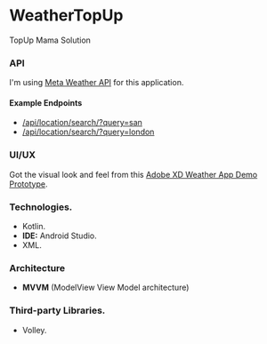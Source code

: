 # WeatherTopUp
TopUp Mama Solution

### API
I'm using [Meta Weather API](https://www.metaweather.com/api/) for this application.
#### Example Endpoints
- [/api/location/search/?query=san](https://www.metaweather.com/api/location/search/?query=san)
- [/api/location/search/?query=london](https://www.metaweather.com/api/location/search/?query=london)

### UI/UX
Got the visual look and feel from this [Adobe XD Weather App Demo Prototype](https://xd.adobe.com/view/cb610950-3fbb-4ef5-ac1c-fe964389dedd-9e32/specs/).

### Technologies.
- Kotlin.
- **IDE:** Android Studio.
- XML.

### Architecture 
- **MVVM** (ModelView View Model architecture)

### Third-party Libraries.
- Volley.
